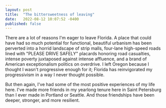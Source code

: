 ```yaml
---
layout: post
title:  "The bittersweetness of leaving"
date:   2022-08-12 10:07:52 -0400
published: false
---
```


There are a lot of reasons I'm eager to leave Florida. A place that could
have had so much potential for functional, beautiful urbanism has been
perverted into a horrid landscape of strip malls, four-lane high-speed
roads lined with "PLEASE DRIVE SAFELY" placards honoring road casualties,
intense poverty juxtaposed against intense affluence, and a brand of
American exceptionalism politics on overdrive. I left Oregon because
I thought I wasn't progressive enough for it; Florida has reinvigorated my
progressivism in a way I never thought possible. 

But then again, I've had some of the most positive experiences of my life
here. I've made more friends in my yearlong tenure here in Saint
Petersburg than I ever made in Portland or Seattle. And those friendships
have been deeper, stronger, and more resilient.
